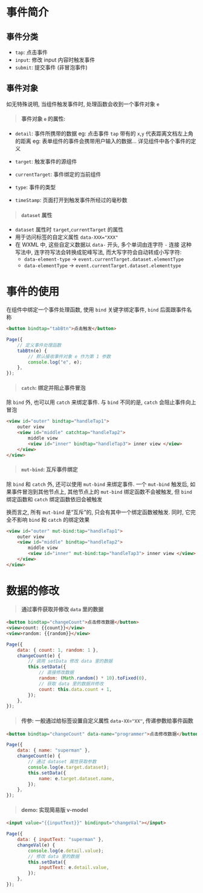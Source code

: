 # 事件简介

## 事件分类

-   `tap`: 点击事件
-   `input`: 修改 input 内容时触发事件
-   `submit`: 提交事件 (非冒泡事件)

## 事件对象

如无特殊说明, 当组件触发事件时, 处理函数会收到一个事件对象 `e`

> #### 事件对象 `e` 的属性:

-   `detail`: 事件所携带的数据
    eg: 点击事件 `tap` 带有的 `x`,`y` 代表距离文档左上角的距离
    eg: 表单组件的事件会携带用户输入的数据... 详见组件中各个事件的定义

-   `target`: 触发事件的源组件

-   `currentTarget`: 事件绑定的当前组件

-   `type`: 事件的类型

-   `timeStamp`: 页面打开到触发事件所经过的毫秒数

> #### `dataset` 属性

-   `dataset` 属性时 `target`,`currentTarget` 的属性
-   用于访问标签的自定义属性 `data-XXX="XXX"`
-   在 WXML 中, 这些自定义数据以 `data-` 开头, 多个单词由连字符 `-` 连接
    这种写法中, 连字符写法会转换成驼峰写法, 而大写字符会自动转成小写字符:
    -   `data-element-type` → `event.currentTarget.dataset.elementType`
    -   `data-elementType` → `event.currentTarget.dataset.elementtype`

# 事件的使用

在组件中绑定一个事件处理函数, 使用 `bind` 关键字绑定事件, `bind` 后面跟事件名称

```html
<button bindtap="tabBtn">点击触发</button>
```

```js
Page({
    // 定义事件处理函数
    tabBtn(e) {
        // 默认接收事件对象 e 作为第 1 参数
        console.log("e", e);
    },
});
```

> #### `catch`: 绑定并阻止事件冒泡

除 `bind` 外, 也可以用 `catch` 来绑定事件. 与 `bind` 不同的是, `catch` 会阻止事件向上冒泡

```html
<view id="outer" bindtap="handleTap1">
    outer view
    <view id="middle" catchtap="handleTap2">
        middle view
        <view id="inner" bindtap="handleTap3"> inner view </view>
    </view>
</view>
```

> #### `mut-bind`: 互斥事件绑定

除 `bind` 和 `catch` 外, 还可以使用 `mut-bind` 来绑定事件. 一个 `mut-bind` 触发后, 如果事件冒泡到其他节点上, 其他节点上的 `mut-bind` 绑定函数不会被触发, 但 `bind` 绑定函数和 `catch` 绑定函数依旧会被触发

换而言之, 所有 `mut-bind` 是“互斥”的, 只会有其中一个绑定函数被触发. 同时, 它完全不影响 `bind` 和 `catch` 的绑定效果

```html
<view id="outer" mut-bind:tap="handleTap1">
    outer view
    <view id="middle" bindtap="handleTap2">
        middle view
        <view id="inner" mut-bind:tap="handleTap3"> inner view </view>
    </view>
</view>
```

# 数据的修改

> #### 通过事件获取并修改 `data` 里的数据

```html
<button bindtap="changeCount">点击修改数据</button>
<view>count: {{count}}</view>
<view>random: {{random}}</view>
```

```js
Page({
    data: { count: 1, random: 1 },
    changeCount(e) {
        // 调用 setData 修改 data 里的数据
        this.setData({
            // 直接修改数据
            random: (Math.random() * 10).toFixed(0),
            // 获取 data 里的数据并修改
            count: this.data.count + 1,
        });
    },
});
```

> #### 传参: 一般通过给标签设置自定义属性 `data-XX="XX"`, 传递参数给事件函数

```html
<button bindtap="changeCount" data-name="programmer">点击修改数据</button> <view>name: {{name}}</view>
```

```js
Page({
    data: { name: "superman" },
    changeCount(e) {
        // 通过 dataset 属性获取参数
        console.log(e.target.dataset);
        this.setData({
            name: e.target.dataset.name,
        });
    },
});
```

> #### demo: 实现简易版 v-model

```html
<input value="{{inputText}}" bindinput="changeVal"></input>
```

```js
Page({
    data: { inputText: "superman" },
    changeVal(e) {
        console.log(e.detail.value);
        // 修改 data 里的数据
        this.setData({
            inputText: e.detail.value,
        });
    },
});
```
